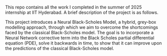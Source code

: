 This repo contains all the work I completed in the summer of 2025 internship at IIT Hyderabad. A brief description of the project is as follows.

This project introduces a Neural Black-Scholes Model, a hybrid, grey-box modelling approach, through which we aim to overcome the shortcomings faced by the classical Black-Scholes model.
The goal is to incorporate a Neural Network corrective term into the Black Scholes partial differential equation (PDE), solve it backwards in time, to show that it can improve upon the predictions of the classical Black-Scholes model.

